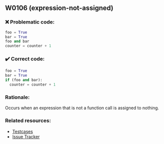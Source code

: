 ## W0106 (expression-not-assigned)

### :x: Problematic code:

```python
foo = True
bar = True
foo and bar
counter = counter + 1
```

### :heavy_check_mark: Correct code:

```python
foo = True
bar = True
if (foo and bar):
  counter = counter + 1
```



### Rationale:

Occurs when an expression that is not a function call is assigned to nothing.

### Related resources:

- [Testcases](https://github.com/PyCQA/pylint/blob/master/tests/functional/s/statement_without_effect.py)
- [Issue Tracker](https://github.com/PyCQA/pylint/issues?q=is%3Aissue+%22expression-not-assigned%22+OR+%22W0106%22)
